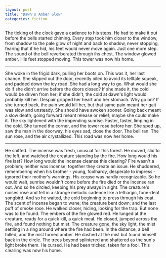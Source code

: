 ```yaml
---
layout: post
title: "Dawn's Amber Glow"
categories: fiction
---
```


The ticking of the clock gave a cadence to his steps. He had to make it out before the bells started chiming. Every step took him closer to the window, from shadow to the pale glow of night and back to shadow, never stopping, fearing that if he hid, his feet would never move again. Just one more step. The sound of the bell reverberated through ihs chest. The window glowed amber. His feet stopped moving. This tower was now his home.

* * *

She woke in the frigid dark, pulling her boots on. This was it, her last chance. She slipped out the door, recently oiled to avoid its telltale squeak, and padded down the icy road. She had a long way to go. What would she do if she didn't arrive before the doors closed? If she made it, the cold would be driven from her; if she didn't, the cold at dawn's light would probably kill her. Despair gripped her heart and her stomach. Why go on? If she turned back, the pain would kill her, but that same pain meant her gait was slow and unsteady. She should have awoken sooner. Going back meant a slow death; going forward meant release or relief; maybe she could make it. The sky lightened with the impending sunrise. Faster, faster, limping in the cold. She turned the corner, and the tower rose before her. She sped up, saw the man in the doorway, his eyes sad, close the door. The bell ran. The sun rose, and the air crystallized. This road was now her home.

* * *

He sniffed. The incense was fresh, unusual for this forest. He moved, slid to the left, and watched the creature standing by the fire. How long would his fire last? How long would the incense cleanse this clearing? Fire wasn't a problem; neither was incense; together they create an issue. He shuddered, remembering when his brother - young, foolhardy, desperate to impress - ignored their mother's warnings. His corpse was hardly recognizable. So he would wait, sunrise wouldn't come before the fire died or the incense ran out. And so he circled, keeping his prey always in sight. The creature's noises rose and fell in a strange melodic cadence like a lethargic, tone-deaf songbird. And so he waited, the cold beginning to press through his coat. The scent of incense began to wane; the creature bent down; and the last puff of smoke rose. He walked closer, hiding, looking for the trap. But none was to be found. The embers of the fire glowed red. He lunged at the creature, ready for a quick kill, a quick meal. He closed, jumped across the fire, and found nothing but mist. The creature gone, the sky light, the mist settling in a ring around where the fire had been. In the distance, a bell tolled, and the mist turned amber. He dashed at the mist but found himself back in the circle. The trees beyond splintered and shattered as the sun's light broke them. He cursed. He had been tricked, taken for a fool. This clearing was now his home.
